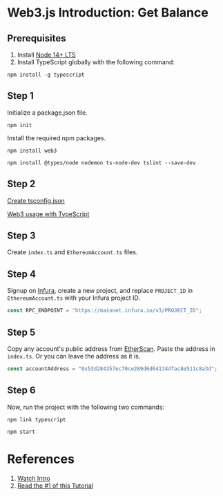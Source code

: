 # Web3.js Introduction: Get Balance

## Prerequisites

1.  Install [Node 14+ LTS](https://nodejs.org/en/download/)
2.  Install TypeScript globally with the following command:

```
npm install -g typescript
```

## Step 1

Initialize a package.json file.

```
npm init
```

Install the required npm packages.

```
npm install web3
```

```
npm install @types/node nodemon ts-node-dev tslint --save-dev
```

## Step 2

[Create tsconfig.json](https://stackoverflow.com/questions/61305578/what-typescript-configuration-produces-output-closest-to-node-js-14-capabilities/61305579#61305579)

[Web3 usage with TypeScript](https://github.com/ChainSafe/web3.js#usage-with-typescript)

## Step 3

Create `index.ts` and `EthereumAccount.ts` files.

## Step 4

Signup on [Infura](https://infura.io/), create a new project, and replace `PROJECT_ID` in `EthereumAccount.ts` with your Infura project ID.

```ts
const RPC_ENDPOINT = "https://mainnet.infura.io/v3/PROJECT_ID";
```

## Step 5

Copy any account's public address from [EtherScan](https://etherscan.io/accounts). Paste the address in `index.ts`. Or you can leave the address as it is.

```ts
const accountAddress = "0x53d284357ec70ce289d6d64134dfac8e511c8a3d";
```

## Step 6

Now, run the project with the following two commands:

```
npm link typescript
```

```
npm start
```

# References

1.  [Watch Intro](https://www.youtube.com/watch?v=t3wM5903ty0)
2.  [Read the #1 of this Tutorial](https://www.dappuniversity.com/articles/web3-js-intro)
